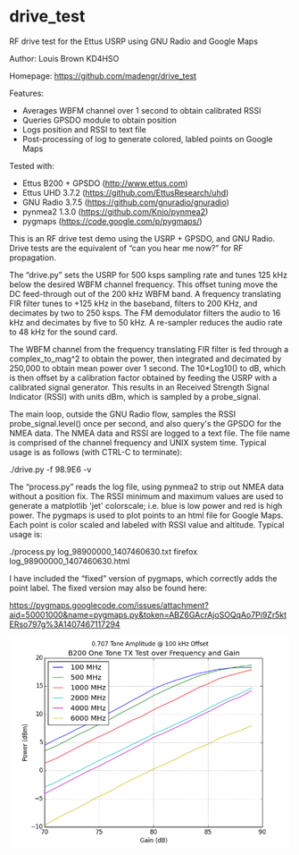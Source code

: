 ﻿drive_test
======

RF drive test for the Ettus USRP using GNU Radio and Google Maps

Author: Louis Brown KD4HSO

Homepage: https://github.com/madengr/drive_test

Features:
- Averages WBFM channel over 1 second to obtain calibrated RSSI 
- Queries GPSDO module to obtain position
- Logs position and RSSI to text file
- Post-processing of log to generate colored, labled points on Google Maps

Tested with:
- Ettus B200 + GPSDO (http://www.ettus.com)
- Ettus UHD 3.7.2 (https://github.com/EttusResearch/uhd)
- GNU Radio 3.7.5 (https://github.com/gnuradio/gnuradio)
- pynmea2 1.3.0 (https://github.com/Knio/pynmea2)
- pygmaps (https://code.google.com/p/pygmaps/) 

This is an RF drive test demo using the USRP + GPSDO, and GNU Radio.  Drive tests are the equivalent of “can you hear me now?” for RF propagation.  

The “drive.py” sets the USRP for 500 ksps sampling rate and tunes 125 kHz below the desired WBFM channel frequency.  This offset tuning move the DC feed-through out of the 200 kHz WBFM band.  A frequency translating FIR filter tunes to +125 kHz in the baseband, filters to 200 KHz, and decimates by two to 250 ksps.  The FM demodulator filters the audio to 16 kHz and decimates by five to 50 kHz.  A re-sampler reduces the audio rate to 48 kHz for the sound card.

The WBFM channel from the frequency translating FIR filter is fed through a complex_to_mag^2 to obtain the power, then integrated and decimated by 250,000 to obtain mean power over 1 second.  The 10*Log10() to dB, which is then offset by a calibration factor obtained by feeding the USRP with a calibrated signal generator.  This results in an Received Strength Signal Indicator (RSSI) with units dBm, which is sampled by a probe_signal.

The main loop, outside the GNU Radio flow, samples the RSSI probe_signal.level() once per second, and also query's the GPSDO for the NMEA data.  The NMEA data and RSSI are logged to a text file.  The file name is comprised of the channel frequency and UNIX system time.  Typical usage is as follows (with CTRL-C to terminate):

./drive.py -f 98.9E6 -v 

The “process.py” reads the log file, using pynmea2 to strip out NMEA data without a position fix.  The RSSI minimum and maximum values are used to generate a matplotlib 'jet' colorscale; i.e. blue is low power and red is high power.  The pygmaps is used to plot points to an html file for Google Maps.  Each point is color scaled and labeled with RSSI value and altitude.  Typical usage is:

./process.py log_98900000_1407460630.txt
firefox log_98900000_1407460630.html

I have included the “fixed” version of pygmaps, which correctly adds the point label.  The fixed version may also be found here:

https://pygmaps.googlecode.com/issues/attachment?aid=50001000&name=pygmaps.py&token=ABZ6GAcrAjoSOQqAo7Pi9Zr5ktERso797g%3A1407467117294


![Alt text](https://github.com/madengr/usrp_rf_tests/blob/master/apps/usrp_one_tone_tx_power_graph.png)

